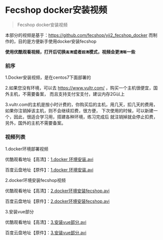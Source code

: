 Fecshop docker安装视频
================

> Fecshop docker安装视频

本部分的视频是基于：https://github.com/fecshop/yii2_fecshop_docker
而制作的，目的是方便新手使用docker安装fecshop

**使用优酷观看视频，打开后切换`高清`或者`超清`模式，视频会更`清晰`一些**

### 前序


1.Docker安装视频，是在centos7下面部署的

2.如果您没有环境，可以去
https://www.vultr.com/ ，购买一个主机很便宜，国外主机，不需要备案，
而且支持支付宝支付，建议内存2G以上

3.vultr.com的主机是按小时计费的，你购买后的主机，用几天，扣几天的费用，
如果你注销掉该主机，则不会继续扣费，很方便，
下次使用的时候，可以新建一个，因此，很适合学习用，搭建各种环境，练习完成后
就注销掉就会停止扣费，另外，国外的主机不需要备案。

### 视频列表


1.docker环境部署视频

优酷观看地址【高清】：[1.docker 环境安装.avi](https://v.youku.com/v_show/id_XMzY2MTEyODg1Mg==.html?spm=a2h3j.8428770.3416059.1)

百度云盘地址【原件】：[1.docker 环境安装.avi](https://pan.baidu.com/s/1skUvhU1#list/path=%2F%E8%A7%86%E9%A2%91%2Fdock%E5%AE%89%E8%A3%85fecshop%E8%A7%86%E9%A2%91) 



2.docker环境安装fecshop视频

优酷观看地址【高清】：[2.docker环境安装fecshop.avi](https://v.youku.com/v_show/id_XMzY2MTEyODUyNA==.html?spm=a2h3j.8428770.3416059.1)

百度云盘地址【原件】：[2.docker环境安装fecshop.avi](https://pan.baidu.com/s/1skUvhU1#list/path=%2F%E8%A7%86%E9%A2%91%2Fdock%E5%AE%89%E8%A3%85fecshop%E8%A7%86%E9%A2%91) 


3.安装vue部分

优酷观看地址【高清】：[3.安装vue部分.avi](https://v.youku.com/v_show/id_XMzY2Mjk3MTE2MA==.html?spm=a2h3j.8428770.3416059.1)

百度云盘地址【原件】：[3.安装vue部分.avi](https://pan.baidu.com/s/1skUvhU1#list/path=%2F%E8%A7%86%E9%A2%91%2Fdock%E5%AE%89%E8%A3%85fecshop%E8%A7%86%E9%A2%91) 






